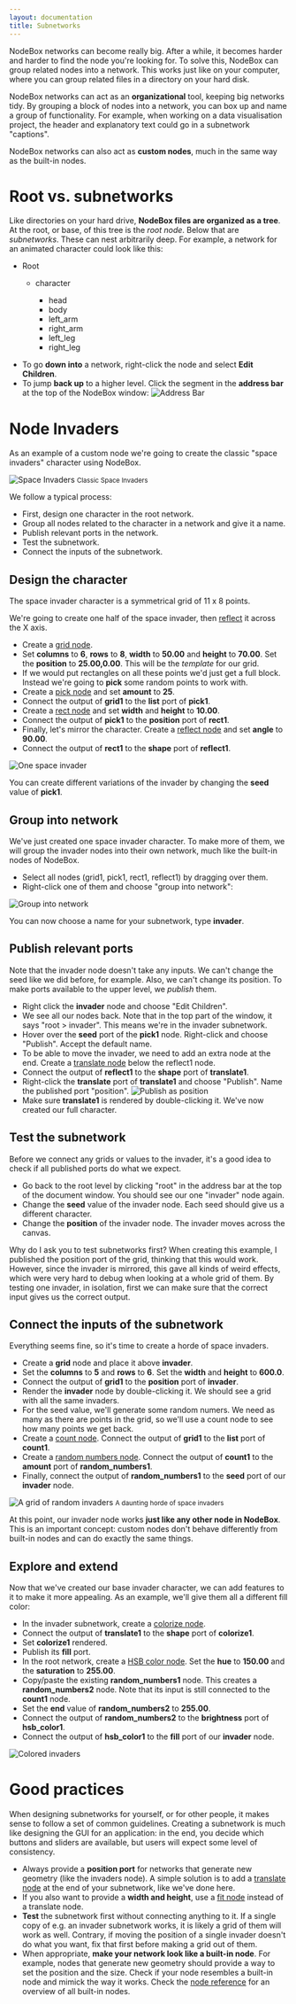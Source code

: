 ```yaml
---
layout: documentation
title: Subnetworks
---
```

NodeBox networks can become really big. After a while, it becomes harder and harder to find the node you're looking for. To solve this, NodeBox can group related nodes into a network. This works just like on your computer, where you can group related files in a directory on your hard disk.

NodeBox networks can act as an **organizational** tool, keeping big networks tidy. By grouping a block of nodes into a network, you can box up and name a group of functionality. For example, when working on a data visualisation project, the header and explanatory text  could go in a subnetwork "captions".

NodeBox networks can also act as **custom nodes**, much in the same way as the built-in nodes. 

Root vs. subnetworks
===================
Like directories on your hard drive, **NodeBox files are organized as a tree**. At the root, or base, of this tree is the *root node*. Below that are *subnetworks*. These can nest arbitrarily deep. For example, a network for an animated character could look like this:

<ul>
  <li>Root</li>
  <ul>
    <li>character</li>
    <ul>
      <li>head</li>
      <li>body</li>
      <li>left_arm</li>
      <li>right_arm</li>
      <li>left_leg</li>
      <li>right_leg</li>
    </ul>
  </ul>
</ul>

* To go **down into** a network, right-click the node and select **Edit Children**.
* To jump **back up** to a higher level. Click the segment in the **address bar** at the top of the NodeBox window:
  ![Address Bar](subnetworks-address-bar.png)


Node Invaders
=============
As an example of a custom node we're going to create the classic "space invaders" character using NodeBox.

![Space Invaders](subnetworks-space-invaders.png)
<small>Classic Space Invaders</small>

We follow a typical process:

* First, design one character in the root network.
* Group all nodes related to the character in a network and give it a name.
* Publish relevant ports in the network.
* Test the subnetwork.
* Connect the inputs of the subnetwork.

Design the character
--------------------
The space invader character is a symmetrical grid of 11 x 8 points.

We're going to create one half of the space invader, then [reflect](/node/reference/corevector/reflect.html) it across the X axis.

* Create a [grid node](/node/reference/corevector/grid.html).
* Set **columns** to **6**, **rows** to **8**, **width** to **50.00** and **height** to **70.00**. Set the **position** to **25.00,0.00**. This will be the *template* for our grid.
* If we would put rectangles on all these points we'd just get a full block. Instead we're going to **pick** some random points to work with.
* Create a [pick node](/node/reference/list/pick.html) and set **amount** to **25**.
* Connect the output of **grid1** to the **list** port of **pick1**.
* Create a [rect node](/node/reference/corevector/rect.html) and set **width** and **height** to **10.00**.
* Connect the output of **pick1** to the **position** port of **rect1**.
* Finally, let's mirror the character. Create a [reflect node](/node/reference/corevector/reflect.html) and set **angle** to **90.00**.
* Connect the output of **rect1** to the **shape** port of **reflect1**.

![One space invader](subnetworks-invaders-single.png)

You can create different variations of the invader by changing the **seed** value of **pick1**.

Group into network
-------------------
We've just created one space invader character. To make more of them, we will group the invader nodes into their own network, much like the built-in nodes of NodeBox.

* Select all nodes (grid1, pick1, rect1, reflect1) by dragging over them.
* Right-click one of them and choose "group into network":

![Group into network](subnetworks-invaders-group-into-network.png)

You can now choose a name for your subnetwork, type **invader**.

Publish relevant ports
----------------------
Note that the invader node doesn't take any inputs. We can't change the seed like we did before, for example. Also, we can't change its position. To make ports available to the upper level, we *publish* them.

* Right click the **invader** node and choose "Edit Children".
* We see all our nodes back. Note that in the top part of the window, it says "root > invader". This means we're in the invader subnetwork.
* Hover over the **seed** port of the **pick1** node. Right-click and choose "Publish". Accept the default name.
* To be able to move the invader, we need to add an extra node at the end. Create a [translate node](/node/reference/corevector/translate.html) below the reflect1 node.
* Connect the output of **reflect1** to the **shape** port of **translate1**. 
* Right-click the **translate** port of **translate1** and choose "Publish". Name the published port "position".
  ![Publish as position](subnetworks-invaders-publish-as-position.png)
* Make sure **translate1** is rendered by double-clicking it. We've now created our full character.

Test the subnetwork
-------------------
Before we connect any grids or values to the invader, it's a good idea to check if all published ports do what we expect.

* Go back to the root level by clicking "root" in the address bar at the top of the document window. You should see our one "invader" node again.
* Change the **seed** value of the invader node. Each seed should give us a different character.
* Change the **position** of the invader node. The invader moves across the canvas.

Why do I ask you to test subnetworks first? When creating this example, I published the position port of the grid, thinking that this would work. However, since the invader is mirrored, this gave all kinds of weird effects, which were very hard to debug when looking at a whole grid of them. By testing one invader, in isolation, first we can make sure that the correct input gives us the correct output.

Connect the inputs of the subnetwork
------------------------------------
Everything seems fine, so it's time to create a horde of space invaders. 

* Create a **grid** node and place it above **invader**.
* Set the **columns** to **5** and **rows** to **6**. Set the **width** and **height** to **600.0**.
* Connect the output of **grid1** to the **position** port of **invader**.
* Render the **invader** node by double-clicking it. We should see a grid with all the same invaders.
* For the seed value, we'll generate some random numers. We need as many as there are points in the grid, so we'll use a count node to see how many points we get back.
* Create a [count node](/node/reference/list/count.html). Connect the output of **grid1** to the **list** port of **count1**.
* Create a [random numbers node](/node/reference/math/random_numbers.html). Connect the output of **count1** to the **amount** port of **random_numbers1**.
* Finally, connect the output of **random_numbers1** to the **seed** port of our **invader** node.

![A grid of random invaders](subnetworks-invaders-grid.png)
<small>A daunting horde of space invaders</small>

At this point, our invader node works **just like any other node in NodeBox**. This is an important concept: custom nodes don't behave differently from built-in nodes and can do exactly the same things.

Explore and extend
------------------
Now that we've created our base invader character, we can add features to it to make it more appealing. As an example, we'll give them all a different fill color:

* In the invader subnetwork, create a [colorize node](/node/reference/corevector/colorize.html).
* Connect the output of **translate1** to the **shape** port of **colorize1**. 
* Set **colorize1** rendered.
* Publish its **fill** port.
* In the root network, create a [HSB color node](/node/reference/color/hsb_color.html). Set the **hue** to **150.00** and the **saturation** to **255.00**. 
* Copy/paste the existing **random_numbers1** node. This creates a **random_numbers2** node. Note that its input is still connected to the **count1** node.
* Set the **end** value of **random_numbers2** to **255.00**.
* Connect the output of **random_numbers2** to the **brightness** port of **hsb_color1**.
* Connect the output of **hsb_color1** to the **fill** port of our **invader** node.

![Colored invaders](subnetworks-invaders-colorized.png)


Good practices
==============
When designing subnetworks for yourself, or for other people, it makes sense to follow a set of common guidelines. Creating a subnetwork is much like designing the GUI for an application: in the end, you decide which buttons and sliders are available, but users will expect some level of consistency.

* Always provide a **position port** for networks that generate new geometry (like the invaders node). A simple solution is to add a [translate node](/node/reference/corevector/translate.html) at the end of your subnetwork, like we've done here.
* If you also want to provide a **width and height**, use a [fit node](/node/reference/corevector/fit.html) instead of a translate node.
* **Test** the subnetwork first without connecting anything to it. If a single copy of e.g. an invader subnetwork works, it is likely a grid of them will work as well. Contrary, if moving the position of a single invader doesn't do what you want, fix that first before making a grid out of them.
* When appropriate, **make your network look like a built-in node**. For example, nodes that generate new geometry should provide a way to set the position and the size. Check if your node resembles a built-in node and mimick the way it works. Check the [node reference](/node/reference/) for an overview of all built-in nodes.

